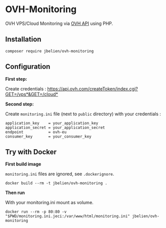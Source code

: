 # OVH-Monitoring

OVH VPS/Cloud Monitoring via [OVH API](https://api.ovh.com/) using PHP.

## Installation

```
composer require jbelien/ovh-monitoring
```

## Configuration

**First step:**

Create credentials : <https://api.ovh.com/createToken/index.cgi?GET=/vps*&GET=/cloud*>

**Second step:**

Create `monitoring.ini` file (next to `public` directory) with your credentials :

```
application_key    = your_application_key
application_secret = your_application_secret
endpoint           = ovh-eu
consumer_key       = your_consumer_key
```

## Try with Docker

**First build image**

`monitoring.ini` files are ignored, see `.dockerignore`.

```
docker build --rm -t jbelien/ovh-monitoring .
```

**Then run**

With your monitoring.ini mount as volume.

```
docker run --rm -p 80:80 -v "$PWD/monitoring.ini.jeci:/var/www/html/monitoring.ini" jbelien/ovh-monitoring
```
